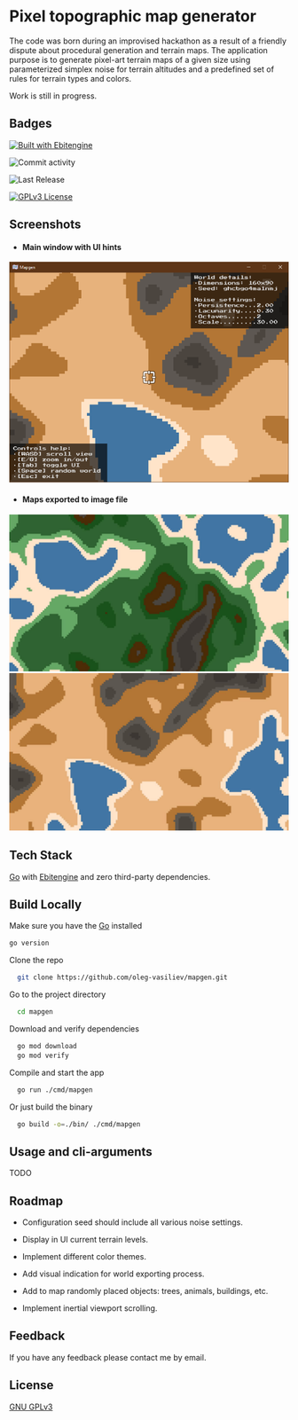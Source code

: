 # Pixel topographic map generator

The code was born during an improvised hackathon as a result of a friendly dispute about procedural generation and terrain maps. The application purpose is to generate pixel-art terrain maps of a given size using parameterized simplex noise for terrain altitudes and a predefined set of rules for terrain types and colors.

Work is still in progress.

## Badges

[![Built with Ebitengine](https://img.shields.io/badge/built%20with-Ebitengine-%23db5620?style=for-the-badge&logo=github)](https://github.com/hajimehoshi/ebiten)

![Commit activity](https://img.shields.io/github/commit-activity/m/oleg-vasiliev/mapgen?style=for-the-badge&logo=github)

![Last Release](https://img.shields.io/github/v/release/oleg-vasiliev/mapgen?include_prereleases&sort=semver&display_name=release&logo=github&style=for-the-badge)

[![GPLv3 License](https://img.shields.io/badge/License-GPL%20v3-yellow.svg?style=for-the-badge)](https://opensource.org/license/gpl-3-0/)


## Screenshots
- #### Main window with UI hints
![App Screenshot](/docs/screenshots/window-small.png)
- #### Maps exported to image file
![App Screenshot](/docs/screenshots/exported-a.jpg)
![App Screenshot](/docs/screenshots/exported-b.jpg)


## Tech Stack
[Go](https://go.dev/) with [Ebitengine](https://ebitengine.org/) and zero third-party dependencies.


## Build Locally 

Make sure you have the [Go](https://go.dev/) installed
```bash
go version
```
Clone the repo
```bash
  git clone https://github.com/oleg-vasiliev/mapgen.git
```

Go to the project directory
```bash
  cd mapgen
```

Download and verify dependencies 
```bash
  go mod download
  go mod verify
```

Compile and start the app
```bash
  go run ./cmd/mapgen
```

Or just build the binary
```bash
  go build -o=./bin/ ./cmd/mapgen
```

## Usage and cli-arguments

TODO

## Roadmap

- Configuration seed should include all various noise settings.

- Display in UI current terrain levels.

- Implement different color themes.

- Add visual indication for world exporting process.

- Add to map randomly placed objects: trees, animals, buildings, etc.

- Implement inertial viewport scrolling.


## Feedback

If you have any feedback please contact me by email.


## License

[GNU GPLv3](https://opensource.org/license/gpl-3-0/)
